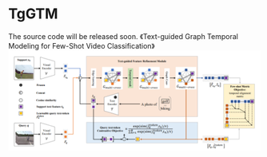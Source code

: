 # TgGTM 
The source code will be released soon.
《Text-guided Graph Temporal Modeling for Few-Shot Video Classification》
![GitHub Logo](/overview.png)

